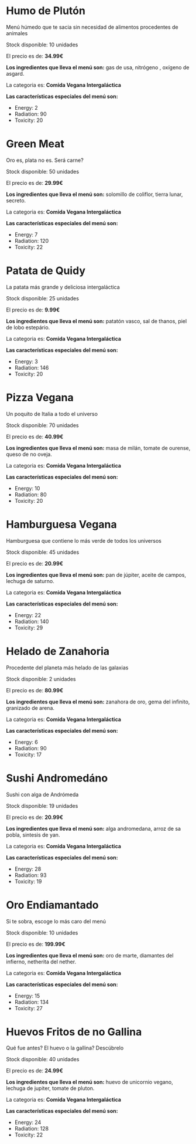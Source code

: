

# Humo de Plutón

Menú húmedo que te sacia sin necesidad de alimentos procedentes de animales

Stock disponible: 10 unidades

El precio es de: **34.99€**

**Los ingredientes que lleva el menú son:** gas de usa, nitrógeno , oxígeno de asgard.

La categoria es: **Comida Vegana Intergaláctica**

**Las características especiales del menú son:** 
- Energy: 2
- Radiation: 90
- Toxicity: 20


# Green Meat

Oro es, plata no es. Será carne?

Stock disponible: 50 unidades

El precio es de: **29.99€**

**Los ingredientes que lleva el menú son:** solomillo de coliflor, tierra lunar, secreto.

La categoria es: **Comida Vegana Intergaláctica**

**Las características especiales del menú son:** 
- Energy: 7
- Radiation: 120
- Toxicity: 22


# Patata de Quidy 

La patata más grande y deliciosa intergaláctica

Stock disponible: 25 unidades

El precio es de: **9.99€**

**Los ingredientes que lleva el menú son:** patatón vasco, sal de thanos, piel de lobo estepário.

La categoria es: **Comida Vegana Intergaláctica**

**Las características especiales del menú son:** 
- Energy: 3
- Radiation: 146
- Toxicity: 20


# Pizza Vegana

Un poquito de Italia a todo el universo

Stock disponible: 70 unidades

El precio es de: **40.99€**

**Los ingredientes que lleva el menú son:** masa de milán, tomate de ourense, queso de no oveja.

La categoria es: **Comida Vegana Intergaláctica**

**Las características especiales del menú son:** 
- Energy: 10
- Radiation: 80
- Toxicity: 20


# Hamburguesa Vegana

Hamburguesa que contiene lo más verde de todos los universos

Stock disponible: 45 unidades

El precio es de: **20.99€**

**Los ingredientes que lleva el menú son:** pan de júpiter, aceite de campos, lechuga de saturno.

La categoria es: **Comida Vegana Intergaláctica**

**Las características especiales del menú son:** 
- Energy: 22
- Radiation: 140
- Toxicity: 29


# Helado de Zanahoria

Procedente del planeta más helado de las galaxias

Stock disponible: 2 unidades

El precio es de: **80.99€**

**Los ingredientes que lleva el menú son:** zanahora de oro, gema del infinito, granizado de arena.

La categoria es: **Comida Vegana Intergaláctica**

**Las características especiales del menú son:** 
- Energy: 6
- Radiation: 90
- Toxicity: 17


# Sushi Andromedáno

Sushi con alga de Andrómeda

Stock disponible: 19 unidades

El precio es de: **20.99€**

**Los ingredientes que lleva el menú son:** alga andromedana, arroz de sa pobla, sintesis de yan.

La categoria es: **Comida Vegana Intergaláctica**

**Las características especiales del menú son:** 
- Energy: 28
- Radiation: 93
- Toxicity: 19


# Oro Endiamantado

Si te sobra, escoge lo más caro del menú

Stock disponible: 10 unidades

El precio es de: **199.99€**

**Los ingredientes que lleva el menú son:** oro de marte, diamantes del infierno, netherita del nether.

La categoria es: **Comida Vegana Intergaláctica**

**Las características especiales del menú son:** 
- Energy: 15
- Radiation: 134
- Toxicity: 27


# Huevos Fritos de no Gallina

Qué fue antes? El huevo o la gallina? Descúbrelo

Stock disponible: 40 unidades

El precio es de: **24.99€**

**Los ingredientes que lleva el menú son:** huevo de unicornio vegano, lechuga de jupiter, tomate de pluton.

La categoria es: **Comida Vegana Intergaláctica**

**Las características especiales del menú son:** 
- Energy: 24
- Radiation: 128
- Toxicity: 22
